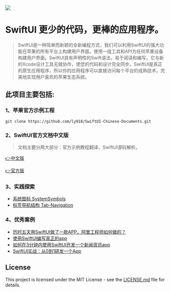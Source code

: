 ![](https://developer.apple.com/assets/elements/icons/swiftui/swiftui-96x96_2x.png)

# SwiftUI 更少的代码，更棒的应用程序。

> SwiftUI是一种简单而新颖的全新编程方式，我们可以利用SwiftUI的强大功能在苹果的所有平台上构建用户界面。使用一组工具和API为任何苹果设备构建用户界面。SwiftUI具有声明性的Swift语法，易于阅读和编写，它与新的Xcode设计工具无缝协作，使您的代码和设计完全同步。SwiftUI是真正的原生应用程序，所以你的应用程序可以直接访问每个平台的成熟技术，完美地实现用户喜欢的苹果生态系统。

## 此项目主要包括:

### 1、苹果官方示例工程

```shell
git clone https://github.com/ly918/SwiftUI-Chinese-Documents.git
```

### 2、SwiftUI官方文档中文版

> 文档主要分两大部分：官方示例教程翻译、SwiftUI源码解析。

[👉中文版](https://github.com/ly918/SwiftUI-Chinese-Documents/wiki)

[👉官方版](https://developer.apple.com/documentation/swiftui)

### 3、实践探索

* [系统图标 SystemSymbols](https://github.com/ly918/SwiftUI-Chinese-Documents/tree/master/Demos/TabNavigationDemo)
* [标签导航结构 Tab-Navigation](https://github.com/ly918/SwiftUI-Chinese-Documents/tree/master/Demos/TabNavigationDemo)

### 4、优秀案例

* [历时五天用SwiftUI做了一款APP，阿里工程师如何做的？](https://yq.aliyun.com/articles/717301?spm=a2c4e.11153940.0.0.1cac381drOBnhE)
* [使用SwiftUI编写真正的app](https://swiftwithmajid.com/2019/06/05/swiftui-making-real-world-app/)
* [如何在3分钟内使⽤SwiftUI开发⼀个新闻资讯app](https://my.oschina.net/u/3999387/blog/3122099/print)
* [SwiftUI实战：从0到1研发一个App](https://www.cnblogs.com/xiaoniuzai/p/11417199.html)


## License

This project is licensed under the MIT License - see the [LICENSE.md](https://github.com/ly918/SwiftUI-Chinese-Documents/blob/master/LICENSE) file for details.
